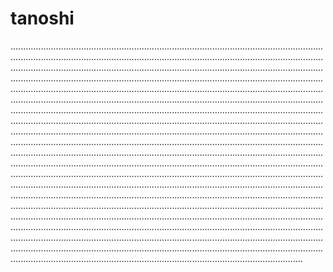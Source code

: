 # tanoshi

....................................................................................................................................................................................................................................................................................................................................................................................................................................................................................................................................................................................................................................................................................................................................................................................................................................................................................................................................................................................................................................................................................................................................................................................................................................................................................................................................................................................................................................................................................................................................................................................................................................................................................................................................................................................................................................................................................................................................................................................................................................................................................................................................................................................................................................................................................................................................................................................................................................................................................................................................................................................................................................................................................................